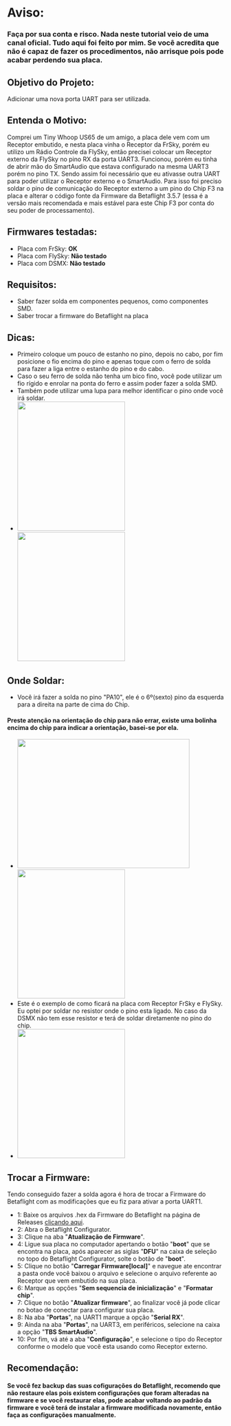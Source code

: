 # Aviso:
  ### Faça por sua conta e risco. Nada neste tutorial veio de uma canal oficial. Tudo aqui foi feito por mim. Se você acredita que não é capaz de fazer os procedimentos, não arrisque pois pode acabar perdendo sua placa.

## Objetivo do Projeto:
Adicionar uma nova porta UART para ser utilizada.

## Entenda o Motivo:
Comprei um Tiny Whoop US65 de um amigo, a placa dele vem com um Receptor embutido, e nesta placa vinha o Receptor da FrSky, porém eu utilizo um Rádio Controle da FlySky, então precisei colocar um Receptor externo da FlySky no pino RX da porta UART3. Funcionou, porém eu tinha de abrir mão do SmartAudio que estava configurado na mesma UART3 porém no pino TX. Sendo assim foi necessário que eu ativasse outra UART para poder utilizar o Receptor externo e o SmartAudio. Para isso foi preciso soldar o pino de comunicação do Receptor externo a um pino do Chip F3 na placa e alterar o código fonte da Firmware da Betaflight 3.5.7 (essa é a versão mais recomendada e mais estável para este Chip F3 por conta do seu poder de processamento).

## Firmwares testadas:
  - Placa com FrSky:  <b>OK</b>
  - Placa com FlySky: <b>Não testado</b>
  - Placa com DSMX:   <b>Não testado</b>

## Requisitos:
  - Saber fazer solda em componentes pequenos, como componentes SMD.
  - Saber trocar a firmware do Betaflight na placa

## Dicas:
  - Primeiro coloque um pouco de estanho no pino, depois no cabo, por fim posicione o fio encima do pino e apenas toque com o ferro de solda para fazer a liga entre o estanho do pino e do cabo.
  - Caso o seu ferro de solda não tenha um bico fino, você pode utilizar um fio rígido e enrolar na ponta do ferro e assim poder fazer a solda SMD.
  - Também pode utilizar uma lupa para melhor identificar o pino onde você irá soldar.
  - <img src="https://user-images.githubusercontent.com/18702896/82059444-6c0bd200-969c-11ea-9378-cc501bfd4b06.jpeg" width="250" height="300" /> <img src="https://user-images.githubusercontent.com/18702896/82059948-0f5ce700-969d-11ea-8fdd-24bc56f58907.jpeg" width="250" height="300" />

## Onde Soldar:
  - Você irá fazer a solda no pino "PA10", ele é o 6º(sexto) pino da esquerda para a direita na parte de cima do Chip.
#### Preste atenção na orientação do chip para não errar, existe uma bolinha encima do chip para indicar a orientação, basei-se por ela.
  - <img src="https://user-images.githubusercontent.com/18702896/82064833-aaf15600-96a3-11ea-9805-fca3b3fc2390.jpeg" width="400" height="300" /> <img src="https://user-images.githubusercontent.com/18702896/82064046-a4aeaa00-96a2-11ea-86b2-3abed002a76c.jpeg" width="250" height="300" />
  - Este é o exemplo de como ficará na placa com Receptor FrSky e FlySky. Eu optei por soldar no resistor onde o pino esta ligado. No caso da DSMX não tem esse resistor e terá de soldar diretamente no pino do chip.
  - <img src="https://user-images.githubusercontent.com/18702896/82064963-d411e680-96a3-11ea-9e9c-c8a715c2dff5.jpeg" width="250" height="300" />

## Trocar a Firmware:
Tendo conseguido fazer a solda agora é hora de trocar a Firmware do Betaflight com as modificações que eu fiz para ativar a porta UART1.
  - 1: Baixe os arquivos .hex da Firmware do Betaflight na página de Releases <a href="https://github.com/RamonMartins/Betaflight-3.5.7-Editado/releases" target="_blank">clicando aqui</a>.
  - 2: Abra o Betaflight Configurator.
  - 3: Clique na aba "<b>Atualização de Firmware</b>".
  - 4: Ligue sua placa no computador apertando o botão "<b>boot</b>" que se encontra na placa, após aparecer as siglas "<b>DFU</b>" na caixa de seleção no topo do Betaflight Configurator, solte o botão de "<b>boot</b>".
  - 5: Clique no botão "<b>Carregar Firmware[local]</b>" e navegue ate encontrar a pasta onde você baixou o arquivo e selecione o arquivo referente ao Receptor que vem embutido na sua placa.
  - 6: Marque as opções "<b>Sem sequencia de inicialização</b>" e "<b>Formatar chip</b>".
  - 7: Clique no botão "<b>Atualizar firmware</b>", ao finalizar você já pode clicar no botao de conectar para configurar sua placa.
  - 8: Na aba "<b>Portas</b>", na UART1 marque a opção "<b>Serial RX</b>".
  - 9: Ainda na aba "<b>Portas</b>", na UART3, em periféricos, selecione na caixa a opção "<b>TBS SmartAudio</b>".
  - 10: Por fim, vá até a aba "<b>Configuração</b>", e selecione o tipo do Receptor conforme o modelo que você esta usando como Receptor externo.

## Recomendação:
  #### Se você fez backup das suas cofigurações do Betaflight, recomendo que não restaure elas pois existem configurações que foram alteradas na firmware e se você restaurar elas, pode acabar voltando ao padrão da firmware e você terá de instalar a firmware modificada novamente, então faça as configurações manualmente.
